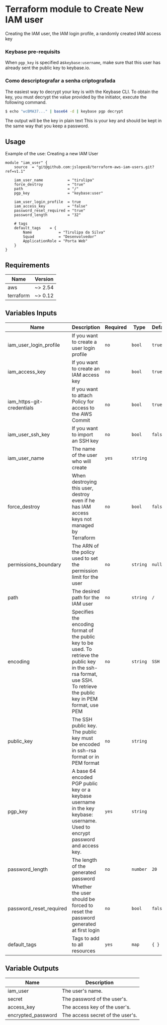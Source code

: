 # Terraform module to Create New IAM user
Creating the IAM user, the IAM login profile, a randomly created IAM access key

### Keybase pre-requisits
When `pgp_key` is specified as`keybase:username`, make sure that this user has already sent the public key to keybase.io.

### Como descriptografar a senha criptografada
The easiest way to decrypt your key is with the Keybase CLI. To obtain the key, you must decrypt the value provided by the initiator, execute the following command.

```bash
$ echo "wcBMA37..." | base64 -d | keybase pgp decrypt
```
The output will be the key in plain text
This is your key and should be kept in the same way that you keep a password.

## Usage
Example of the use: Creating a new IAM User
```hcl
module "iam_user" {
    source  = "git@github.com:jslopes8/terraform-aws-iam-users.git?ref=v1.1"

    iam_user_name           = "tirulipa"
    force_destroy           = "true"
    path                    = "/"
    pgp_key                 = "keybase:user"

    iam_user_login_profile  = true
    iam_access_key          = "false"
    password_reset_required = "true"
    password_length         = "32"

    # tags
    default_tags    = {
        Name            = "Tirulipa da Silva"
        Squad           = "Desenvolvedor"
        ApplicationRole = "Porta Web"
    }
}
```

## Requirements
| Name | Version |
| ---- | ------- |
| aws | ~> 2.54 |
| terraform | ~> 0.12 |

<!-- BEGINNING OF PRE-COMMIT-TERRAFORM DOCS HOOK -->
## Variables Inputs
| Name | Description | Required | Type | Default |
|----- | ----------- | -------- | ---- | ------- |
| iam_user_login_profile | If you want to create a user login profile | `no` | `bool` | `true` |
| iam_access_key | If you want to create an IAM access key | `no` | `bool` | `true` |
| iam_https-git-credentials | If you want to attach Policy for access to the AWS Commit | `no` | `bool` | `true` |
| iam_user_ssh_key | If you want to import an SSH key | `no` | `bool` | `false` |
| iam_user_name | The name of the user who will create | `yes` | `string` | ` ` |
| force_destroy | When destroying this user, destroy even if he has IAM access keys not managed by Terraform | `no` | `bool` | `false` |
| permissions_boundary | The ARN of the policy used to set the permission limit for the user | `no` | `string` | `null` |
| path | The desired path for the IAM user | `no` | `string` | `/` |
| encoding | Specifies the encoding format of the public key to be used. To retrieve the public key in the ssh-rsa format, use SSH. To retrieve the public key in PEM format, use PEM | `no` | `string` | `SSH` |
| public_key | The SSH public key. The public key must be encoded in ssh-rsa format or in PEM format | `no` | `string` | ` ` |
| pgp_key | A base 64 encoded PGP public key or a keybase username in the key keybase: username. Used to encrypt password and access key. | `yes` | `string` | ` ` |
| password_length | The length of the generated password | `no` | `number` | `20` |
| password_reset_required | Whether the user should be forced to reset the password generated at first login | `no` | `bool` | `false` |
| default_tags | Tags to add to all resources | `yes` | `map` | `{ }` |


## Variable Outputs
<!-- END OF PRE-COMMIT-TERRAFORM DOCS HOOK -->
| Name | Description |
| ---- | ----------- |
| iam_user | The user's name. |
| secret | The password of the user's. |
| access_key | The access key of the user's. |
| encrypted_password | The access secret of the user's. |

